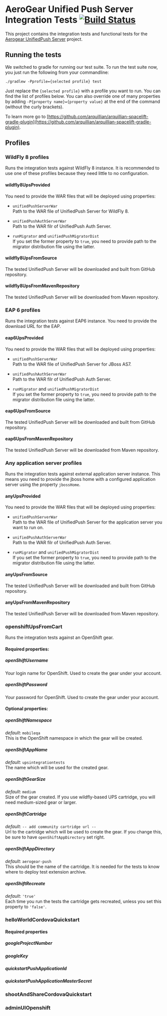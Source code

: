 # AeroGear Unified Push Server Integration Tests [![Build Status](https://travis-ci.org/aerogear/aerogear-unifiedpush-server-integration-tests.svg?branch=master)](https://travis-ci.org/aerogear/aerogear-unifiedpush-server-integration-tests)

This project contains the integration tests and functional tests for the [Aerogear UnifiedPush Server](https://github.com/aerogear/aerogear-unified-push-server) project.

## Running the tests

We switched to gradle for running our test suite. To run the test suite now, you just run the following from your commandline:

`./gradlew -Pprofile={selected profile} test`

Just replace the `{selected profile}` with a profile you want to run. You can find the list of profiles below. You can also override one of many properties by adding `-P{property name}={property value}` at the end of the command (without the curly brackets).

To learn more go to [https://github.com/arquillian/arquillian-spacelift-gradle-plugin](https://github.com/arquillian/arquillian-spacelift-gradle-plugin).

## Profiles

### WildFly 8 profiles

Runs the integration tests against WildFly 8 instance. It is recommended to use one of these profiles because they need little to no configuration.

#### wildfly8UpsProvided

You need to provide the WAR files that will be deployed using properties:

* `unifiedPushServerWar`  
    Path to the WAR file of UnifiedPush Server for WildFly 8.
    
* `unifiedPushAuthServerWar`  
    Path to the WAR filr of UnifiedPush Auth Server.
    
* `runMigrator` and `unifiedPushMigratorDist`  
    If you set the former property to `true`, you need to provide path to the migrator distribution file using the latter.

#### wildfly8UpsFromSource

The tested UnifiedPush Server will be downloaded and built from GitHub repository.

#### wildfly8UpsFromMavenRepository

The tested UnifiedPush Server will be downloaded from Maven repository.

### EAP 6 profiles

Runs the integration tests against EAP6 instance. You need to provide the download URL for the EAP.

#### eap6UpsProvided

You need to provide the WAR files that will be deployed using properties:

* `unifiedPushServerWar`  
    Path to the WAR file of UnifiedPush Server for JBoss AS7.
    
* `unifiedPushAuthServerWar`  
    Path to the WAR filr of UnifiedPush Auth Server.
    
* `runMigrator` and `unifiedPushMigratorDist`  
    If you set the former property to `true`, you need to provide path to the migrator distribution file using the latter.

#### eap6UpsFromSource

The tested UnifiedPush Server will be downloaded and built from GitHub repository.

#### eap6UpsFromMavenRepository

The tested UnifiedPush Server will be downloaded from Maven repository.

### Any application server profiles

Runs the integration tests against external application server instance. This means you need to provide the jboss home with a configured application server using the property `jbossHome`.

#### anyUpsProvided

You need to provide the WAR files that will be deployed using properties:

* `unifiedPushServerWar`  
    Path to the WAR file of UnifiedPush Server for the application server you want to run on. 
    
* `unifiedPushAuthServerWar`  
    Path to the WAR filr of UnifiedPush Auth Server.
    
* `runMigrator` and `unifiedPushMigratorDist`  
    If you set the former property to `true`, you need to provide path to the migrator distribution file using the latter.


#### anyUpsFromSource

The tested UnifiedPush Server will be downloaded and built from GitHub repository.

#### anyUpsFromMavenRepository

The tested UnifiedPush Server will be downloaded from Maven repository.

### openshiftUpsFromCart

Runs the integration tests against an OpenShift gear.

#### Required properties:

##### openShiftUsername
Your login name for OpenShift. Used to create the gear under your account.

##### openShiftPassword
Your password for OpenShift. Used to create the gear under your account.

#### Optional properties:

##### openShiftNamespace
*default*: `mobileqa`  
This is the OpenShift namespace in which the gear will be created.

##### openShiftAppName
*default*: `upsintegrationtests`  
The name which will be used for the created gear.

##### openShiftGearSize
*default*: `medium`  
Size of the gear created. If you use wildfly-based UPS cartridge, you will need medium-sized gear or larger.

##### openShiftCartridge
*default*: `-- add community cartridge url --`  
Url to the cartridge which will be used to create the gear. If you change this, be sure to have `openShiftAppDirectory` set right.

##### openShiftAppDirectory
*default*: `aerogear-push`  
This should be the name of the cartridge. It is needed for the tests to know where to deploy test extension archive.

##### openShiftRecreate
*default*: `'true'`  
Each time you run the tests the cartridge gets recreated, unless you set this property to `'false'`.


### helloWorldCordovaQuickstart

#### Required properties

##### googleProjectNumber

##### googleKey

##### quickstartPushApplicationId

##### quickstartPushApplicationMasterSecret

### shootAndShareCordovaQuickstart

### adminUIOpenshift
